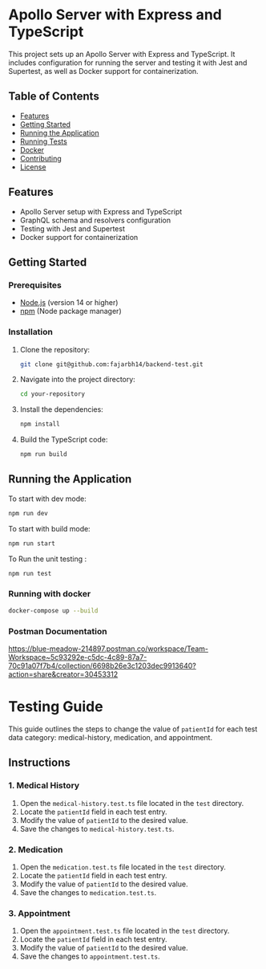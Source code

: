 # Apollo Server with Express and TypeScript

This project sets up an Apollo Server with Express and TypeScript. It includes configuration for running the server and testing it with Jest and Supertest, as well as Docker support for containerization.

## Table of Contents

- [Features](#features)
- [Getting Started](#getting-started)
- [Running the Application](#running-the-application)
- [Running Tests](#running-tests)
- [Docker](#docker)
- [Contributing](#contributing)
- [License](#license)

## Features

- Apollo Server setup with Express and TypeScript
- GraphQL schema and resolvers configuration
- Testing with Jest and Supertest
- Docker support for containerization

## Getting Started

### Prerequisites

- [Node.js](https://nodejs.org/) (version 14 or higher)
- [npm](https://www.npmjs.com/) (Node package manager)

### Installation

1. Clone the repository:

   ```bash
   git clone git@github.com:fajarbh14/backend-test.git
   ```

2. Navigate into the project directory:

   ```bash
   cd your-repository
   ```

3. Install the dependencies:

   ```bash
   npm install
   ```

4. Build the TypeScript code:

   ```bash
   npm run build
   ```

## Running the Application

To start with dev mode:

```bash
npm run dev
```

To start with build mode:

```bash
npm run start
```

To Run the unit testing :

```bash
npm run test
```

### Running with docker

```bash
docker-compose up --build
```

### Postman Documentation

https://blue-meadow-214897.postman.co/workspace/Team-Workspace~5c93292e-c5dc-4c89-87a7-70c91a07f7b4/collection/6698b26e3c1203dec9913640?action=share&creator=30453312

# Testing Guide

This guide outlines the steps to change the value of `patientId` for each test data category: medical-history, medication, and appointment.

## Instructions

### 1. Medical History

1. Open the `medical-history.test.ts` file located in the `test` directory.
2. Locate the `patientId` field in each test entry.
3. Modify the value of `patientId` to the desired value.
4. Save the changes to `medical-history.test.ts`.

### 2. Medication

1. Open the `medication.test.ts` file located in the `test` directory.
2. Locate the `patientId` field in each test entry.
3. Modify the value of `patientId` to the desired value.
4. Save the changes to `medication.test.ts`.

### 3. Appointment

1. Open the `appointment.test.ts` file located in the `test` directory.
2. Locate the `patientId` field in each test entry.
3. Modify the value of `patientId` to the desired value.
4. Save the changes to `appointment.test.ts`.
